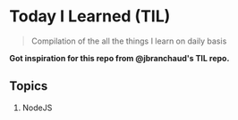 
# Today I Learned (TIL)
> Compilation of the all the things I learn on daily basis

**Got inspiration for this repo from @jbranchaud's TIL repo.**

## Topics

1. NodeJS
